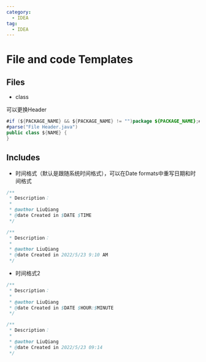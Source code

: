 ```yaml
---
category: 
  - IDEA
tag:
  - IDEA
---
```


# File and code Templates

## Files

- class

可以更换Header

```java
#if (${PACKAGE_NAME} && ${PACKAGE_NAME} != "")package ${PACKAGE_NAME};#end
#parse("File Header.java")
public class ${NAME} {
}
```

## Includes

- 时间格式（默认是跟随系统时间格式），可以在Date formats中重写日期和时间格式

```java
/**
 * Description：
 *
 * @author LiuQiang
 * @date Created in $DATE $TIME
 */
```

```java
/**
 * Description：
 *
 * @author LiuQiang
 * @date Created in 2022/5/23 9:10 AM
 */
```

- 时间格式2

```java
/**
 * Description：
 *
 * @author LiuQiang
 * @date Created in $DATE $HOUR:$MINUTE
 */
```

```java
/**
 * Description：
 *
 * @author LiuQiang
 * @date Created in 2022/5/23 09:14
 */
```